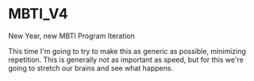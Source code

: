 # MBTI_V4
New Year, new MBTI Program Iteration

This time I'm going to try to make this as generic as possible, minimizing repetition. This is generally not as important as speed, but for this we're going to stretch our brains and see what happens.

